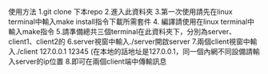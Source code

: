 使用方法
1.git clone 下本repo
2.進入此資料夾
3.第一次使用請先在linux terminal中輸入make install指令下載所需套件
4. 編譯請使用在linux terminal中輸入make指令
5.請準備總共三個terminal在此資料夾下，分別為server、client1、client2的
6.server視窗中輸入./server開啟server
7.兩個client視窗中輸入./client 127.0.0.1 12345
  (在本地的話地址是127.0.0.1，同一個內網不同設備請輸入server的ip位置
8.即可在兩個client端中傳輸訊息
